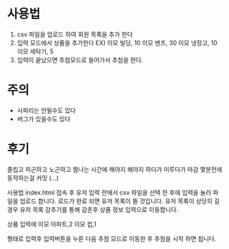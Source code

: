 # 사용법

1. csv 파일을 업로드 하여 회원 목록을 추가 한다
2. 입력 모드에서 상품을 추가한다
EX)
이모 빌딩, 10
이모 벤츠, 30
이모 냉장고, 10
이모 세탁기, 5
3. 입력이 끝났으면 추첨모드로 들어가서 추첨을 한다.

# 주의

- 사파리는 안될수도 있다
- 버그가 있을수도 있다


# 후기
졸립고 피곤하고 노곤하고 짬나는 시간에 해야지 해야지 하다가 미루다가 마감 몇분전에 동작하는걸 커밋 (...)



사용법
index.html 접속 후 유저 입력 란에서 csv 파일을 선택 한 후에 입력을 눌러 파일을 업로드 합니다.
로드가 완료 되면 유저 목록이 뜰 것입니다. 유저 목록이 상당히 길 경우 유저 목록 감추기를 통해 감춘후
상품 정보 입력으로 이동합니다.

상품 입력에 
이모 아파트,2
이모 컵,1

형태로 입력후 입력버튼을 누른 다음
추첨 모드로 이동한 후 추첨을 시작 하면 됩니다.